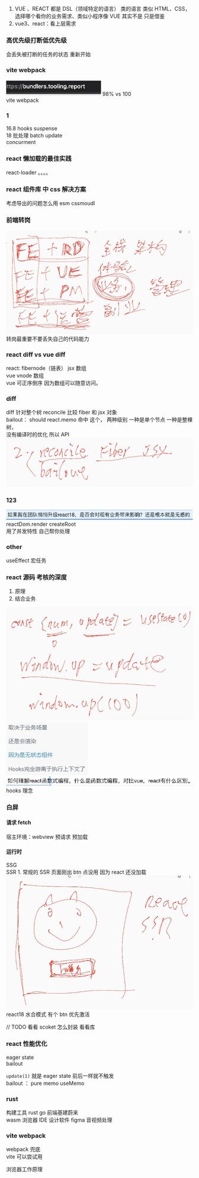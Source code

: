 1. VUE 、REACT 都是 DSL（领域特定的语言） 类的语言 类似 HTML、CSS，选择哪个看你的业务需求、类似小程序像 VUE 其实不是 只是借鉴
1. vue3、react：看上层需求

### 高优先级打断低优先级

会丢失被打断的任务的状态 重新开始

### vite webpack

![image.png](../../assets/1649593772696-bd33886f-06fe-4e04-8710-7ab18645fbc9.png)
98% vs 100<br />vite webpack

### 1

16.8 hooks suspense<br />18 批处理 batch update<br />concurment

### react 懒加载的最佳实践

react-loader 。。。。

### react 组件库 中 css 解决方案

考虑导出的问题怎么用 esm cssmoudl

### 前端转岗

![image.png](../../assets/1649594369223-6983fd99-a0df-4062-8481-ecf30dc4bc52.png)
转岗最重要不要丢失自己的代码能力

### react diff vs vue diff

react: fibernode（链表） jsx 数组<br />vue vnode 数组 <br />vue 可正序倒序 因为数组可以随意访问。

### diff

diff 针对整个树 reconcile 比较 fiber 和 jsx 对象<br />bailout： should react.memo 命中 这个， 两种级别 一种是单个节点 一种是整棵树，<br />没有编译时的优化 所以 API
![image.png](../../assets/1649595345907-820dbbfa-ce54-4201-ae27-52760085cba9.png)

### 123

![image.png](../../assets/1649595545271-3bf135f8-49ca-431b-8e8b-ee255b2f1e0e.png)
reactDom.render createRoot<br />用了并发特性 自己帮你处理

### other

useEffect 宏任务

### react 源码 考核的深度

1. 原理
1. 结合业务

![image.png](../../assets/1649596155997-41e12eeb-2349-4e3c-bfd0-56e48151578f.png)
![image.png](../../assets/1649596213663-73d53bdf-6e6d-4732-8d8a-858118feee66.png)
![image.png](../../assets/1649596445743-6ef6d7a2-b18a-476f-b9d6-b2d6651c7d03.png)
hooks 理念

### 白屏

#### 请求 fetch

宿主环境：webview 预请求 预加载

#### 运行时

SSG <br />SSR 1. 常规的 SSR 页面刚出 btn 点没用 因为 react 还没加载
![image.png](../../assets/1649596914073-2468dd89-6556-4c1b-b990-168559712b8d.png)
react18 水合模式 有个 btn 优先激活

// TODO 看看 scoket 怎么封装 看看库

### react 性能优化

eager state<br />bailout

`update(1)` 就是 eager state 前后一样就不触发<br />bailout ： pure memo useMemo

### rust

构建工具 rust go 前端基建蔚来<br />wasm 浏览器 IDE 设计软件 figma 音视频处理

### vite webpack

webpack 兜底<br />vite 可以尝试用

浏览器工作原理
  